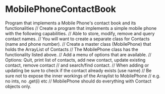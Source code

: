# MobilePhoneContactBook
Program that implements a Mobile Phone's contact book and its functionalities
// Create a program that implements a simple mobile phone with the following capabilities.
// Able to store, modify, remove and query contact names.
// You will want to create a separate class for Contacts (name and phone number).
// Create a master class (MobilePhone) that holds the ArrayList of Contacts
// The MobilePhone class has the functionality listed above.
// Add a menu of options that are available.
// Options:  Quit, print list of contacts, add new contact, update existing contact, remove contact
// and search/find contact.
// When adding or updating be sure to check if the contact already exists (use name)
// Be sure not to expose the inner workings of the Arraylist to MobilePhone
// e.g. no ints, no .get(i) etc
// MobilePhone should do everything with Contact objects only.
